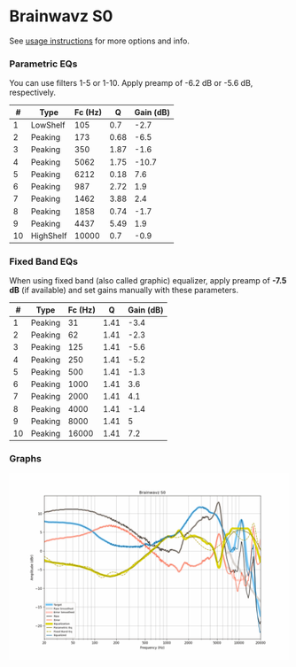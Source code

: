 # Brainwavz S0
See [usage instructions](https://github.com/jaakkopasanen/AutoEq#usage) for more options and info.

### Parametric EQs
You can use filters 1-5 or 1-10. Apply preamp of -6.2 dB or -5.6 dB, respectively.

|   # | Type      |   Fc (Hz) |    Q |   Gain (dB) |
|-----|-----------|-----------|------|-------------|
|   1 | LowShelf  |       105 | 0.7  |        -2.7 |
|   2 | Peaking   |       173 | 0.68 |        -6.5 |
|   3 | Peaking   |       350 | 1.87 |        -1.6 |
|   4 | Peaking   |      5062 | 1.75 |       -10.7 |
|   5 | Peaking   |      6212 | 0.18 |         7.6 |
|   6 | Peaking   |       987 | 2.72 |         1.9 |
|   7 | Peaking   |      1462 | 3.88 |         2.4 |
|   8 | Peaking   |      1858 | 0.74 |        -1.7 |
|   9 | Peaking   |      4437 | 5.49 |         1.9 |
|  10 | HighShelf |     10000 | 0.7  |        -0.9 |

### Fixed Band EQs
When using fixed band (also called graphic) equalizer, apply preamp of **-7.5 dB** (if available) and set gains manually with these parameters.

|   # | Type    |   Fc (Hz) |    Q |   Gain (dB) |
|-----|---------|-----------|------|-------------|
|   1 | Peaking |        31 | 1.41 |        -3.4 |
|   2 | Peaking |        62 | 1.41 |        -2.3 |
|   3 | Peaking |       125 | 1.41 |        -5.6 |
|   4 | Peaking |       250 | 1.41 |        -5.2 |
|   5 | Peaking |       500 | 1.41 |        -1.3 |
|   6 | Peaking |      1000 | 1.41 |         3.6 |
|   7 | Peaking |      2000 | 1.41 |         4.1 |
|   8 | Peaking |      4000 | 1.41 |        -1.4 |
|   9 | Peaking |      8000 | 1.41 |         5   |
|  10 | Peaking |     16000 | 1.41 |         7.2 |

### Graphs
![](./Brainwavz%20S0.png)
